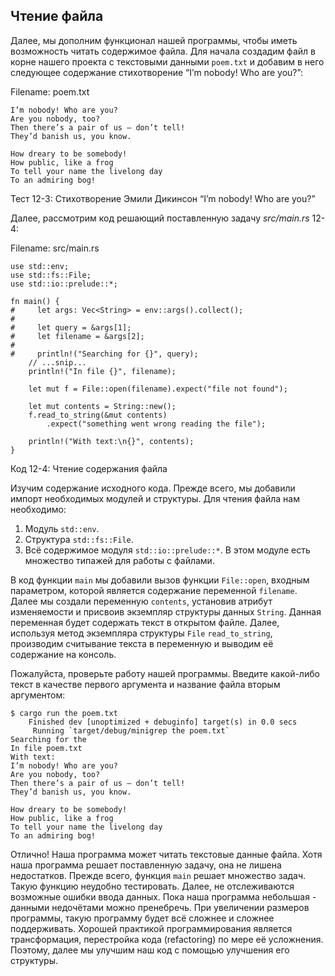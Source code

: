 ## Чтение файла

Далее, мы дополним функционал нашей программы, чтобы иметь возможность читать
содержимое файла. Для начала создадим файл в корне нашего проекта с текстовыми данными `poem.txt` и добавим
в него следующее содержание стихотворение “I’m nobody! Who are you?”:

<span class="filename">Filename: poem.txt</span>

```text
I’m nobody! Who are you?
Are you nobody, too?
Then there’s a pair of us — don’t tell!
They’d banish us, you know.

How dreary to be somebody!
How public, like a frog
To tell your name the livelong day
To an admiring bog!
```

<span class="caption">Тест 12-3: Стихотворение Эмили Дикинсон “I’m nobody! Who are you?”</span>

Далее, рассмотрим код решающий поставленную задачу  *src/main.rs*  12-4:

<span class="filename">Filename: src/main.rs</span>

```rust,should_panic
use std::env;
use std::fs::File;
use std::io::prelude::*;

fn main() {
#     let args: Vec<String> = env::args().collect();
#
#     let query = &args[1];
#     let filename = &args[2];
#
#     println!("Searching for {}", query);
    // ...snip...
    println!("In file {}", filename);

    let mut f = File::open(filename).expect("file not found");

    let mut contents = String::new();
    f.read_to_string(&mut contents)
        .expect("something went wrong reading the file");

    println!("With text:\n{}", contents);
}
```

<span class="caption">Код 12-4: Чтение содержания файла</span>

Изучим содержание исходного кода. Прежде всего, мы добавили импорт необходимых
модулей и структуры. Для чтения файла нам необходимо:
1. Модуль `std::env`.
2. Структура `std::fs::File`.
3. Всё содержимое модуля `std::io::prelude::*`. В этом модуле есть множество типажей для работы с файлами.

В код функции `main` мы добавили вызов функции `File::open`, входным параметром, которой
является содержание переменной `filename`. Далее мы создали переменную `contents`,
установив атрибут изменяемости  и присвоив экземпляр структуры данных `String`.
Данная переменная будет содержать текст в открытом файле. Далее, используя метод
экземпляра структуры `File` `read_to_string`, производим считывание текста в переменную
и выводим её содержание на консоль.

Пожалуйста, проверьте работу нашей программы. Введите какой-либо текст в качестве
первого аргумента и название файла вторым аргументом:

```text
$ cargo run the poem.txt
    Finished dev [unoptimized + debuginfo] target(s) in 0.0 secs
     Running `target/debug/minigrep the poem.txt`
Searching for the
In file poem.txt
With text:
I’m nobody! Who are you?
Are you nobody, too?
Then there’s a pair of us — don’t tell!
They’d banish us, you know.

How dreary to be somebody!
How public, like a frog
To tell your name the livelong day
To an admiring bog!
```

Отлично! Наша программа может читать текстовые данные файла. Хотя наша программа
решает поставленную задачу, она не лишена недостатков. Прежде всего, функция `main`
решает множество задач. Такую функцию неудобно тестировать. Далее, не отслеживаются
возможные ошибки ввода данных. Пока наша программа небольшая - данными недочётами
можно пренебречь. При увеличении размеров программы, такую программу будет всё сложнее
и сложнее поддерживать. Хорошей практикой программирования является трансформация,
перестройка кода (refactoring) по мере её усложнения. Поэтому, далее мы улучшим наш
код с помощью улучшения его структуры.
